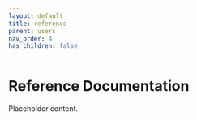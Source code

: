 ```yaml
---
layout: default
title: reference
parent: users
nav_order: 4
has_children: false
---
```


# Reference Documentation

Placeholder content.